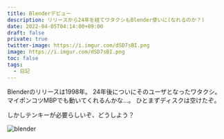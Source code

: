 ```yaml
---
title: Blenderデビュー
description: リリースから24年を経てワタクシもBlender使いに(なれるのか？)
date: 2022-04-05T04:14:00+09:00
draft: false
private: true
twitter-image: https://i.imgur.com/dSD7sBI.png
image: https://i.imgur.com/dSD7sBI.png
toc: false
tags:
  - 日記
---
```


Blenderのリリースは1998年。
24年後についにそのユーザとなったワタクシ。
マイポンコツMBPでも動いてくれるんかな…。
ひとまずディスクは空けたぞ。

しかしテンキーが必要らしいぞ、どうしよう？

![blender](https://i.imgur.com/WXS450k.png)
